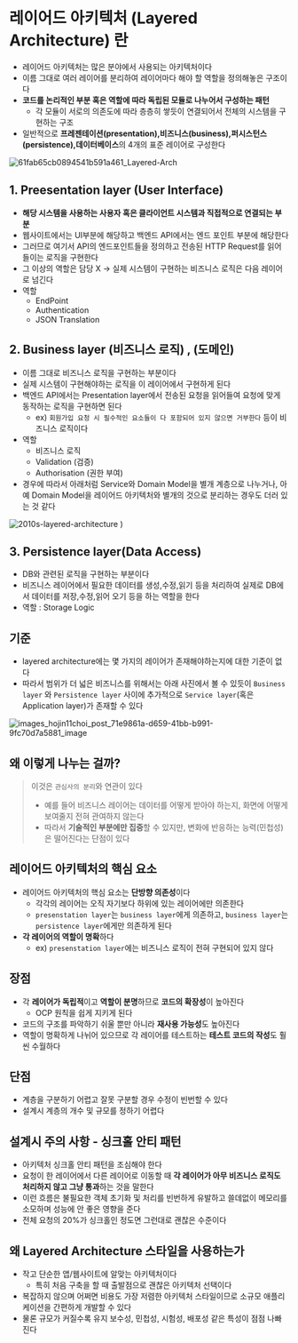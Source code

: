 # 레이어드 아키텍처 (Layered Architecture) 란

- 레이어드 아키텍처는 많은 분야에서 사용되는 아키텍처이다
- 이름 그대로 여러 레이어를 분리하여 레이어마다 해야 할 역할을 정의해놓은 구조이다
- **코드를 논리적인 부분 혹은 역할에 따라 독립된 모듈로 나누어서 구성하는 패턴**
    - 각 모듈이 서로의 의존도에 따라 층층히 쌓듯이 연결되어서 전체의 시스템을 구현하는 구조
- 일반적으로 **프레젠테이션(presentation),비즈니스(business),퍼시스턴스(persistence),데이터베이스**의 4개의 표준 레이어로 구성한다

![61fab65cb0894541b591a461_Layered-Arch](https://user-images.githubusercontent.com/97447334/224625182-8f89163f-bcf7-4c41-943f-1859e1e22388.jpeg)

## 1. Preesentation layer (User Interface)

- **해당 시스템을 사용하는 사용자 혹은 클라이언트 시스템과 직접적으로 연결되는 부분**
- 웹사이트에서는 UI부분에 해당하고 백엔드 API에서는 엔드 포인트 부분에 해당한다
- 그러므로 여기서 API의 엔드포인트들을 정의하고 전송된 HTTP Request를 읽어 들이는 로직을 구현한다
- 그 이상의 역할은 담당 X → 실제 시스템이 구현하는 비즈니스 로직은 다음 레이어로 넘긴다
- 역할
    - EndPoint
    - Authentication
    - JSON Translation
## 2. Business layer (비즈니스 로직) , (도메인)
- 이름 그대로 비즈니스 로직을 구현하는 부분이다
- 실제 시스템이 구현해야하는 로직을 이 레이어에서 구현하게 된다
- 백엔드 API에서는 Presentation layer에서 전송된 요청을 읽어들여 요청에 맞게 동작하는 로직을 구현하면 된다
    - ex) `회원가입 요청 시 필수적인 요소들이 다 포함되어 있지 않으면 거부한다` 등이 비즈니스 로직이다
- 역할
    - 비즈니스 로직
    - Validation (검증)
    - Authorisation (권한 부여)
- 경우에 따라서 아래처럼 Service와 Domain Model을 별개 계층으로 나누거나, 아예 Domain Model을 레이어드 아키텍처와 별개의 것으로 분리하는 경우도 더러 있는 것 같다

![2010s-layered-architecture](https://user-images.githubusercontent.com/97447334/224628762-f9c29ffa-3b92-4d31-8db9-d9c2be23ca14.png)
)

## 3. Persistence layer(Data Access)

- DB와 관련된 로직을 구현하는 부분이다
- 비즈니스 레이어에서 필요한 데이터를 생성,수정,읽기 등을 처리하여 실제로 DB에서 데이터를 저장,수정,읽어 오기 등을 하는 역할을 한다
- 역할 : Storage Logic

## 기준

- layered architecture에는 몇 가지의 레이어가 존재해야하는지에 대한 기준이 없다
- 따라서 범위가 더 넓은 비즈니스를 위해서는 아래 사진에서 볼 수 있듯이 `Business layer` 와 `Persistence layer` 사이에 추가적으로 `Service layer`(혹은 Application layer)가 존재할 수 있다

![images_hojin11choi_post_71e9861a-d659-41bb-b991-9fc70d7a5881_image](https://user-images.githubusercontent.com/97447334/224626353-a96001d1-0beb-4d7a-b801-82a30b5bd945.png)


## 왜 이렇게 나누는 걸까?

>이것은 `관심사의 분리`와 연관이 있다
>- 예를 들어 비즈니스 레이어는 데이터를 어떻게 받아야 하는지, 화면에 어떻게 보여줄지 전혀 관여하지 않는다
>- 따라서 **기술적인 부분에만 집중**할 수 있지만, 변화에 반응하는 능력(민첩성)은 떨어진다는 단점이 있다

## 레이어드 아키텍처의 핵심 요소

- 레이어드 아키텍처의 핵심 요소는 **단방향 의존성**이다
    - 각각의 레이어는 오직 자기보다 하위에 있는 레이어에만 의존한다
    - `presenstation layer`는 `business layer`에게 의존하고, `business layer`는 `persistence layer`에게만 의존하게 된다
- **각 레이어의 역할이 명확**하다
    - ex) `presenstation layer`에는 비즈니스 로직이 전혀 구현되어 있지 않다

## 장점

- 각 **레이어가 독립적**이고 **역할이 분명**하므로 **코드의 확장성**이 높아진다
    - OCP 원칙을 쉽게 지키게 된다
- 코드의 구조를 파악하기 쉬울 뿐만 아니라 **재사용 가능성**도 높아진다
- 역할이 명확하게 나뉘어 있으므로 각 레이어를 테스트하는 **테스트 코드의 작성**도 훨씬 수월하다

## 단점

- 계층을 구분하기 어렵고 잘못 구분할 경우 수정이 빈번할 수 있다
- 설계시 계층의 개수 및 규모를 정하기 어렵다

## 설계시 주의 사항 - 싱크홀 안티 패턴

- 아키텍처 싱크홀 안티 패턴을 조심해야 한다
- 요청이 한 레이어에서 다른 레이어로 이동할 때 **각 레이어가 아무 비즈니스 로직도 처리하지 않고 그냥 통과**하는 것을 말한다
- 이런 흐름은 불필요한 객체 초기화 및 처리를 빈번하게 유발하고 쓸데없이 메모리를 소모하며 성능에 안 좋은 영향을 준다
- 전체 요청의 20%가 싱크홀인 정도면 그런대로 괜찮은 수준이다

## 왜 Layered Architecture 스타일을 사용하는가

- 작고 단순한 앱/웹사이트에 알맞는 아키텍처이다
    - 특히 처음 구축을 할 때 출발점으로 괜찮은 아키텍처 선택이다
- 복잡하지 않으며 어쩌면 비용도 가장 저렴한 아키텍처 스타일이므로 소규모 애플리케이션을 간편하게 개발할 수 있다
- 물론 규모가 커질수록 유지 보수성, 민첩성, 시험성, 배포성 같은 특성이 점점 나빠진다